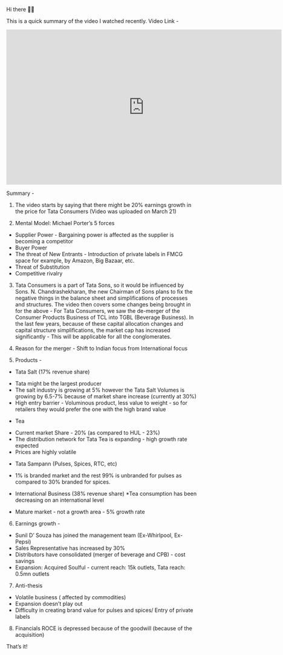Hi there 👋🏽

This is a quick summary of the video I watched recently. Video Link - 
<iframe width="728" height="410" src="https://www.youtube.com/embed/13BcR5cZfJY" title="YouTube video player" frameborder="0" allow="accelerometer; autoplay; clipboard-write; encrypted-media; gyroscope; picture-in-picture" allowfullscreen></iframe>

Summary -

1. The video starts by saying that there might be 20% earnings growth in the price for Tata Consumers (Video was uploaded on March 21)

2. Mental Model: Michael Porter’s 5 forces
- Supplier Power - Bargaining power is affected as the supplier is becoming a competitor
- Buyer Power
- The threat of New Entrants - Introduction of private labels in FMCG space for example, by Amazon, Big Bazaar, etc.
- Threat of Substitution
- Competitive rivalry

3. Tata Consumers is a part of Tata Sons, so it would be influenced by Sons. N. Chandrashekharan, the new Chairman of Sons plans to fix the negative things in the balance sheet and simplifications of processes and structures. The video then covers some changes being brought in for the above - For Tata Consumers, we saw the de-merger of the Consumer Products Business of TCL into TGBL (Beverage Business). In the last few years, because of these capital allocation changes and capital structure simplifications, the market cap has increased significantly - This will be applicable for all the conglomerates.

4. Reason for the merger - Shift to Indian focus from International focus

5. Products -

- Tata Salt (17% revenue share)
* Tata might be the largest producer
* The salt industry is growing at 5% however the Tata Salt Volumes is growing by 6.5-7% because of market share increase (currently at 30%)
* High entry barrier - Voluminous product, less value to weight - so for retailers they would prefer the one with the high brand value

- Tea
* Current market Share - 20% (as compared to HUL - 23%)
* The distribution network for Tata Tea is expanding - high growth rate expected
* Prices are highly volatile

- Tata Sampann (Pulses, Spices, RTC, etc)
* 1% is branded market and the rest 99% is unbranded for pulses as compared to 30% branded for spices.

- International Business (38% revenue share)
*Tea consumption has been decreasing on an international level
* Mature market - not a growth area - 5% growth rate

6. Earnings growth -
- Sunil D’ Souza has joined the management team (Ex-Whirlpool, Ex-Pepsi)
- Sales Representative has increased by 30%
- Distributors have consolidated (merger of beverage and CPB) - cost savings
- Expansion: Acquired Soulful - current reach: 15k outlets, Tata reach: 0.5mn outlets

7. Anti-thesis
- Volatile business ( affected by commodities)
- Expansion doesn’t play out
- Difficulty in creating brand value for pulses and spices/ Entry of private labels

8. Financials
ROCE is depressed because of the goodwill (because of the acquisition)

That’s it!
